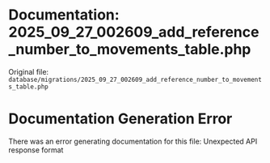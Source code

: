 # Documentation: 2025_09_27_002609_add_reference_number_to_movements_table.php

Original file: `database/migrations/2025_09_27_002609_add_reference_number_to_movements_table.php`

# Documentation Generation Error

There was an error generating documentation for this file: Unexpected API response format
